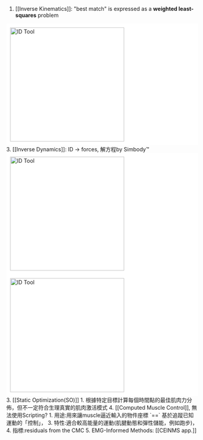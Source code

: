 1. [[Inverse Kinematics]]: "best match" is expressed as a **weighted least-squares** problem
<div style="background-color: white; padding: 10px;">
<img src="D:\Notes\Exoskeleton-Control-Note\documents\Simulation\opensim\Inputs and Outputs of the IK Tool.png" alt="ID Tool" width="300"/></div>
3. [[Inverse Dynamics]]: ID -> forces, 解方程by Simbody™
<div style="background-color: white; padding: 10px;">
<img src="D:\Notes\Exoskeleton-Control-Note\documents\Simulation\opensim\Inputs and Outputs of the IK Tool.png" alt="ID Tool" width="300"/></div>
<div style="background-color: white; padding: 10px;">
<img src="D:\Notes\Exoskeleton-Control-Note\documents\Simulation\opensim\Inverse Dynamics (ID) Tool.png" alt="ID Tool" width="300"/></div>
3. [[Static Optimization(SO)]]
	1. 根據特定目標計算每個時間點的最佳肌肉力分佈，但不一定符合生理真實的肌肉激活模式
4. [[Computed Muscle Control]], 無法使用Scripting?
	1. 用途:用來讓muscle逼近輸入的物件座標 `==` 基於追蹤已知運動的「控制」，
	3. 特性:適合較高能量的運動(肌腱動態和彈性儲能，例如跑步)，
	4. 指標:residuals from the CMC
5. EMG-Informed Methods: [[CEINMS app.]]
